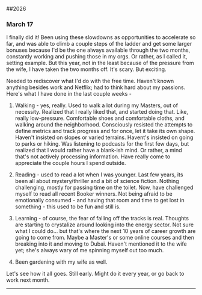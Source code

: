 ##2026

### March 17

I finally did it! Been using these slowdowns as opportunities to accelerate so far, and was able to climb a couple steps of the ladder and get some larger bonuses because I'd be the one always available through the two months, constantly working and pushing those in my orgs. Or rather, as I called it, setting example. But this year, not in the least because of the pressure from the wife, I have taken the two months off. It's scary. But exciting.

Needed to rediscover what I'd do with the free time. Haven't known anything besides work and Netflix; had to think hard about my passions. Here's what I have done in the last couple weeks -

1. Walking - yes, really. Used to walk a lot during my Masters, out of necessity. Realized that I really liked that, and started doing that. Like, really low-pressure. Comfortable shoes and comfortable cloths, and walking around the neighborhood. Consciously resisted the attempts to define metrics and track progress and for once, let it take its own shape. Haven't insisted on slopes or varied terrains. Havent's insisted on going to parks or hiking. Was listening to podcasts for the first few days, but realized that I would rather have a blank-ish mind. Or rather, a mind that's not actively processing information. Have really come to appreciate the couple hours I spend outside.

2. Reading - used to read a lot when I was younger. Last few years, its been all about mystery/thriller and a bit of science fiction. Nothing challenging, mostly for passing time on the toilet. Now, have challenged myself to read all recent Booker winners. Not being afraid to be emotionally consumed - and having that room and time to get lost in something - this used to be fun and still is.

3. Learning - of course, the fear of falling off the tracks is real. Thoughts are starting to crystalize around looking into the energy sector. Not sure what I could do... but that's where the next 10 years of career growth are going to come from. Maybe a Master's or some online courses and then breaking into it and moving to Dubai. Haven't mentioned it to the wife yet; she's always wary of me spinning myself out too much.

4. Been gardening with my wife as well.

Let's see how it all goes. Still early. Might do it every year, or go back to work next month.

***
